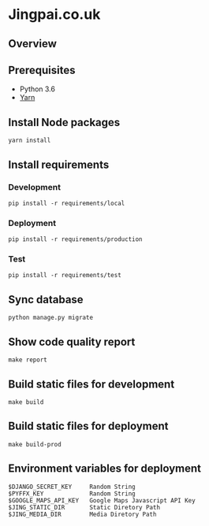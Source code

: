 # Jingpai.co.uk

## Overview

## Prerequisites

- Python 3.6
- [Yarn](https://yarnpkg.com/en/docs/install)

## Install Node packages
```
yarn install
```
## Install requirements

### Development
```
pip install -r requirements/local
```

### Deployment
```
pip install -r requirements/production
```

### Test
```
pip install -r requirements/test
```

## Sync database
```
python manage.py migrate
```

## Show code quality report
```
make report
```

## Build static files for development
```
make build
```

## Build static files for deployment
```
make build-prod
```

## Environment variables for deployment
```
$DJANGO_SECRET_KEY     Random String
$PYFFX_KEY             Random String
$GOOGLE_MAPS_API_KEY   Google Maps Javascript API Key
$JING_STATIC_DIR       Static Diretory Path
$JING_MEDIA_DIR        Media Diretory Path
```
